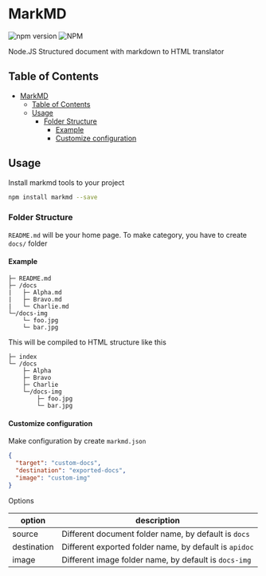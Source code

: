 # MarkMD

![npm version](https://badge.fury.io/js/markmd.svg)
![NPM](https://img.shields.io/npm/l/markmd.svg)

Node.JS Structured document with markdown to HTML translator

## Table of Contents

- [MarkMD](#markmd)
  - [Table of Contents](#table-of-contents)
  - [Usage](#usage)
    - [Folder Structure](#folder-structure)
      - [Example](#example)
      - [Customize configuration](#customize-configuration)

## Usage

Install markmd tools to your project

```bash
npm install markmd --save
```

### Folder Structure

`README.md` will be your home page. To make category, you have to create `docs/` folder

#### Example

```text
├─ README.md
├─ /docs
|   ├─ Alpha.md
|   ├─ Bravo.md
|   └─ Charlie.md
└─/docs-img
    └─ foo.jpg
    └─ bar.jpg

```

This will be compiled to HTML structure like this

```text
├─ index
└─ /docs
    ├─ Alpha
    ├─ Bravo
    ├─ Charlie
    └─/docs-img
        ├─ foo.jpg
        └─ bar.jpg
```

#### Customize configuration

Make configuration by create `markmd.json`

```json
{
  "target": "custom-docs",
  "destination": "exported-docs",
  "image": "custom-img"
}
```

Options

| option | description |
|--------|-------------|
| source | Different document folder name, by default is `docs` |
| destination | Different exported folder name, by default is `apidoc` |
| image | Different image folder name, by default is `docs-img` |
